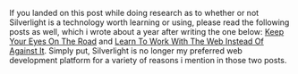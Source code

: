 If you landed on this post while doing research as to whether or not Silverlight is a technology worth learning or using, please read the following posts as well, which i wrote about a year after writing the one below: [Keep Your Eyes On The Road](http://davybrion.com/blog/2010/09/keep-your-eyes-on-the-road/) and [Learn To Work With The Web Instead Of Against It](http://davybrion.com/blog/2011/01/learn-to-work-with-the-web-instead-of-against-it/). Simply put, Silverlight is no longer my preferred web development platform for a variety of reasons i mention in those two posts.